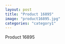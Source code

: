 ```yaml
---
layout: post
title: "Product 16895"
image: "product16895.jpg"
categories: "category1"
---
```

Product 16895
